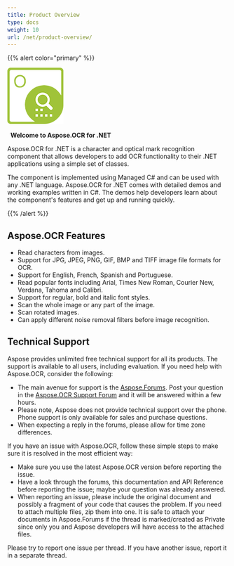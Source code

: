 ```yaml
---
title: Product Overview
type: docs
weight: 10
url: /net/product-overview/
---
```


{{% alert color="primary" %}} 

![todo:image_alt_text](product-overview_1.png)

` `**Welcome to Aspose.OCR for .NET** 

Aspose.OCR for .NET is a character and optical mark recognition component that allows developers to add OCR functionality to their .NET applications using a simple set of classes.

The component is implemented using Managed C# and can be used with any .NET language. Aspose.OCR for .NET comes with detailed demos and working examples written in C#. The demos help developers learn about the component's features and get up and running quickly.

{{% /alert %}} 


## **Aspose.OCR Features**
- Read characters from images.
- Support for JPG, JPEG, PNG, GIF, BMP and TIFF image file formats for OCR.
- Support for English, French, Spanish and Portuguese.
- Read popular fonts including Arial, Times New Roman, Courier New, Verdana, Tahoma and Calibri.
- Support for regular, bold and italic font styles.
- Scan the whole image or any part of the image.
- Scan rotated images.
- Can apply different noise removal filters before image recognition.
## **Technical Support**
Aspose provides unlimited free technical support for all its products. The support is available to all users, including evaluation. If you need help with Aspose.OCR, consider the following:

- The main avenue for support is the [Aspose.Forums](http://www.aspose.com/community/forums/default.aspx). Post your question in the [Aspose.OCR Support Forum](http://www.aspose.com/community/forums/aspose.ocr-product-family/493/showforum.aspx) and it will be answered within a few hours.
- Please note, Aspose does not provide technical support over the phone. Phone support is only available for sales and purchase questions.
- When expecting a reply in the forums, please allow for time zone differences.

If you have an issue with Aspose.OCR, follow these simple steps to make sure it is resolved in the most efficient way:

- Make sure you use the latest Aspose.OCR version before reporting the issue.
- Have a look through the forums, this documentation and API Reference before reporting the issue; maybe your question was already answered.
- When reporting an issue, please include the original document and possibly a fragment of your code that causes the problem. If you need to attach multiple files, zip them into one. It is safe to attach your documents in Aspose.Forums if the thread is marked/created as Private since only you and Aspose developers will have access to the attached files.

Please try to report one issue per thread. If you have another issue, report it in a separate thread.
